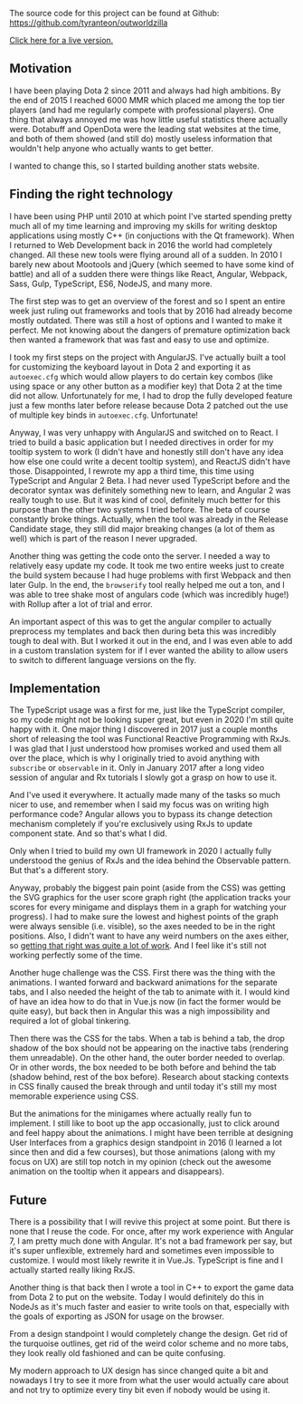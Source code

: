 The source code for this project can be found at Github:  
https://github.com/tyranteon/outworldzilla

[Click here for a live version.](http://outworldzilla.tyranteon.com)

## Motivation

I have been playing Dota 2 since 2011 and always had high ambitions. By the end of 2015 I reached 6000 MMR which placed me among the top tier players (and had me regularly compete with professional players). One thing that always annoyed me was how little useful statistics there actually were. Dotabuff and OpenDota were the leading stat websites at the time, and both of them showed (and still do) mostly useless information that wouldn't help anyone who actually wants to get better.

I wanted to change this, so I started building another stats website.

## Finding the right technology

I have been using PHP until 2010 at which point I've started spending pretty much all of my time learning and improving my skills for writing desktop applications using mostly C++ (in conjuctions with the Qt framework). When I returned to Web Development back in 2016 the world had completely changed. All these new tools were flying around all of a sudden.  In 2010 I barely new about Mootools and jQuery (which seemed to have some kind of battle) and all of a sudden there were things like React, Angular, Webpack, Sass, Gulp, TypeScript, ES6, NodeJS, and many more.

The first step was to get an overview of the forest and so I spent an entire week just ruling out frameworks and tools that by 2016 had already become mostly outdated. There was still a host of options and I wanted to make it perfect. Me not knowing about the dangers of premature optimization back then wanted a framework that was fast and easy to use and optimize.

I took my first steps on the project with AngularJS. I've actually built a tool for customizing the keyboard layout in Dota 2 and exporting it as `autoexec.cfg` which would allow players to do certain key combos (like using space or any other button as a modifier key) that Dota 2 at the time did not allow. Unfortunately for me, I had to drop the fully developed feature just a few months later before release because Dota 2 patched out the use of multiple key binds in `autoexec.cfg`. Unfortunate!

Anyway, I was very unhappy with AngularJS and switched on to React. I tried to build a basic application but I needed directives in order for my tooltip system to work (I didn't have and honestly still don't have any idea how else one could write a decent tooltip system), and ReactJS didn't have those. Disappointed, I rewrote my app a third time, this time using TypeScript and Angular 2 Beta. I had never used TypeScript before and the decorator syntax was definitely something new to learn, and Angular 2 was really tough to use. But it was kind of cool, definitely much better for this purpose than the other two systems I tried before. The beta of course constantly broke things. Actually, when the tool was already in the Release Candidate stage, they still did major breaking changes (a lot of them as well) which is part of the reason I never upgraded.

Another thing was getting the code onto the server. I needed a way to relatively easy update my code. It took me two entire weeks just to create the build system because I had huge problems with first Webpack and then later Gulp. In the end, the `browserify` tool really helped me out a ton, and I was able to tree shake most of angulars code (which was incredibly huge!) with Rollup after a lot of trial and error.

An important aspect of this was to get the angular compiler to actually preprocess my templates and back then during beta this was incredibly tough to deal with. But I worked it out in the end, and I was even able to add in a custom translation system for if I ever wanted the ability to allow users to switch to different language versions on the fly.

## Implementation

The TypeScript usage was a first for me, just like the TypeScript compiler, so my code might not be looking super great, but even in 2020 I'm still quite happy with it. One major thing I discovered in 2017 just a couple months short of releasing the tool was Functional Reactive Programming with RxJs. I was glad that I just understood how promises worked and used them all over the place, which is why I originally tried to avoid anything with `subscribe` or `observable` in it. Only in January 2017 after a long video session of angular and Rx tutorials I slowly got a grasp on how to use it.

And I've used it everywhere. It actually made many of the tasks so much nicer to use, and remember when I said my focus was on writing high performance code? Angular allows you to bypass its change detection mechanism completely if you're exclusively using RxJs to update component state. And so that's what I did.

Only when I tried to build my own UI framework in 2020 I actually fully understood the genius of RxJs and the idea behind the Observable pattern. But that's a different story.

Anyway, probably the biggest pain point (aside from the CSS) was getting the SVG graphics for the user score graph right (the application tracks your scores for every minigame and displays them in a graph for watching your progress). I had to make sure the lowest and highest points of the graph were always sensible (i.e. visible), so the axes needed to be in the right positions. Also, I didn't want to have any weird numbers on the axes either, so [getting that right was quite a lot of work](https://github.com/tyranteon/outworldzilla/blob/4e833678a7c0df98dc3386f4c59de2686478a65d/script/graph.component.ts#L101). And I feel like it's still not working perfectly some of the time.

Another huge challenge was the CSS. First there was the thing with the animations. I wanted forward and backward animations for the separate tabs, and I also needed the height of the tab to animate with it. I would kind of have an idea how to do that in Vue.js now (in fact the former would be quite easy), but back then in Angular this was a nigh impossibility and required a lot of global tinkering.

Then there was the CSS for the tabs. When a tab is behind a tab, the drop shadow of the box should not be appearing on the inactive tabs (rendering them unreadable). On the other hand, the outer border needed to overlap. Or in other words, the box needed to be both before and behind the tab (shadow behind, rest of the box before). Research about stacking contexts in CSS finally caused the break through and until today it's still my most memorable experience using CSS.

But the animations for the minigames where actually really fun to implement. I still like to boot up the app occasionally, just to click around and feel happy about the animations. I might have been terrible at designing User Interfaces from a graphics design standpoint in 2016 (I learned a lot since then and did a few courses), but those animations (along with my focus on UX) are still top notch in my opinion (check out the awesome animation on the tooltip when it appears and disappears).

## Future

There is a possibility that I will revive this project at some point. But there is none that I reuse the code. For once, after my work experience with Angular 7, I am pretty much done with Angular. It's not a bad framework per say, but it's super unflexible, extremely hard and sometimes even impossible to customize. I would most likely rewrite it in Vue.Js. TypeScript is fine and I actually started really liking RxJS.

Another thing is that back then I wrote a tool in C++ to export the game data from Dota 2 to put on the website. Today I would definitely do this in NodeJs as it's much faster and easier to write tools on that, especially with the goals of exporting as JSON for usage on the browser.

From a design standpoint I would completely change the design. Get rid of the turquoise outlines, get rid of the weird color scheme and no more tabs, they look really old fashioned and can be quite confusing.

My modern approach to UX design has since changed quite a bit and nowadays I try to see it more from what the user would actually care about and not try to optimize every tiny bit even if nobody would be using it.
